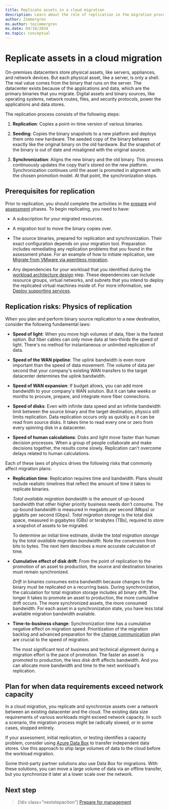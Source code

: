 ```yaml
---
title: Replicate assets in a cloud migration
description: Learn about the role of replication in the migration process and how to plan for the prerequisites and risks of replication activities.
author: Zimmergren
ms.author: tozimmergren
ms.date: 04/10/2024
ms.topic: conceptual
---
```


# Replicate assets in a cloud migration

On-premises datacenters store physical assets, like servers, appliances, and network devices. But each physical asset, like a server, is only a shell. The real value comes from the binary that runs on the server. The datacenter exists because of the applications and data, which are the primary binaries that you migrate. Digital assets and binary sources, like operating systems, network routes, files, and security protocols, power the applications and data stores.

The replication process consists of the following steps:

1. **Replication**: Copies a point-in-time version of various binaries.

1. **Seeding**:  Copies the binary snapshots to a new platform and deploys them onto new hardware. The seeded copy of the binary behaves exactly like the original binary on the old hardware. But the snapshot of the binary is out of date and misaligned with the original source.
1. **Synchronization**: Aligns the new binary and the old binary. This process continuously updates the copy that's stored on the new platform. Synchronization continues until the asset is promoted in alignment with the chosen promotion model. At that point, the synchronization stops.

## Prerequisites for replication

Prior to replication, you should complete the activities in the [prepare](../prepare/index.md) and [assessment](../assess/index.md) phases. To begin replicating, you need to have:

- A subscription for your migrated resources.

- A migration tool to move the binary copies over.
- The source binaries, prepared for replication and synchronization. Their exact configuration depends on your migration tool. Preparation includes remediating any replication problems that you found in the assessment phase. For an example of how to initiate replication, see [Migrate from VMware via agentless migration](/azure/migrate/tutorial-migrate-vmware).
- Any dependencies for your workload that you identified during the [workload architecture design](../assess/architect.md) step. These dependencies can include resource groups, virtual networks, and subnets that you intend to deploy the replicated virtual machines inside of. For more information, see [Deploy supporting services](../deploy/deploy-supporting-services.md).

## Replication risks: Physics of replication

When you plan and perform binary source replication to a new destination, consider the following fundamental laws:

- **Speed of light**: When you move high volumes of data, fiber is the fastest option. But fiber cables can only move data at two-thirds the speed of light. There's no method for instantaneous or unlimited replication of data.

- **Speed of the WAN pipeline**: The uplink bandwidth is even more important than the speed of data movement. The volume of data per second that your company's existing WAN transfers to the target datacenter determines the uplink bandwidth.

- **Speed of WAN expansion**: If budget allows, you can add more bandwidth to your company's WAN solution. But it can take weeks or months to procure, prepare, and integrate more fiber connections.

- **Speed of disks**: Even with infinite data speed and an infinite bandwidth limit between the source binary and the target destination, physics still limits replication. Data replication occurs only as quickly as it can be read from source disks. It takes time to read every one or zero from every spinning disk in a datacenter.

- **Speed of human calculations**: Disks and light move faster than human decision processes. When a group of people collaborate and make decisions together, the results come slowly. Replication can't overcome delays related to human calculations.

Each of these laws of physics drives the following risks that commonly affect migration plans:

- **Replication time**: Replication requires time and bandwidth. Plans should include realistic timelines that reflect the amount of time it takes to replicate binaries.

  *Total available migration bandwidth* is the amount of up-bound bandwidth that other higher priority business needs don't consume. The up-bound bandwidth is measured in megabits per second (Mbps) or gigabits per second (Gbps). *Total migration storage* is the total disk space, measured in gigabytes (GBs) or terabytes (TBs), required to store a snapshot of assets to be migrated.

  To determine an initial time estimate, divide the *total migration storage* by the *total available migration bandwidth*. Note the conversion from bits to bytes. The next item describes a more accurate calculation of time.

- **Cumulative effect of disk drift**: From the point of replication to the promotion of an asset to production, the source and destination binaries must remain synchronized.

  *Drift* in binaries consumes extra bandwidth because changes to the binary must be replicated on a recurring basis. During synchronization, the calculation for total migration storage includes all binary drift. The longer it takes to promote an asset to production, the more cumulative drift occurs. The more synchronized assets, the more consumed bandwidth. For each asset in a synchronization state, you have less total available migration bandwidth available.

- **Time-to-business change**: Synchronization time has a cumulative negative effect on migration speed. Prioritization of the migration backlog and advanced preparation for the [change communication](../release/change-communication.md) plan are crucial to the speed of migration.

  The most significant test of business and technical alignment during a migration effort is the pace of promotion. The faster an asset is promoted to production, the less disk drift affects bandwidth. And you can allocate more bandwidth and time to the next workload's replication.

## Plan for when data requirements exceed network capacity

In a cloud migration, you replicate and synchronize assets over a network between an existing datacenter and the cloud. The existing data size requirements of various workloads might exceed network capacity. In such a scenario, the migration process might be radically slowed, or in some cases, stopped entirely.

If your assessment, initial replication, or testing identifies a capacity problem, consider using [Azure Data Box](/azure/databox/data-box-overview) to transfer independent data stores. Use this approach to ship large volumes of data to the cloud before the workload migration.

Some third-party partner solutions also use Data Box for migrations. With these solutions, you can move a large volume of data via an offline transfer, but you synchronize it later at a lower scale over the network.

## Next step

> [!div class="nextstepaction"]
> [Prepare for management](./prepare-for-management.md)
